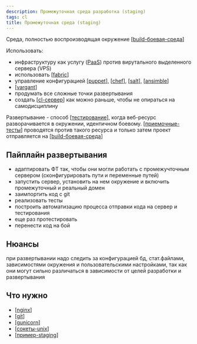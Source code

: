 ```yaml
---
description: Промежуточная среда разработка (staging)
tags: cl
title: Промежуточная среда (staging)
---
```

Среда, полностью воспроизводящая окружение [[build-боевая-среда]]

Использовать:

- инфраструктуру как услугу ([PaaS](https://en.wikipedia.org/wiki/Platform_as_a_service)) против вирутального выделенного сервера (VPS)
- использовать [[fabric]]
- управление конфигурацией [[puppet]], [[chef]], [[salt]], [[ansimble]]
- [[vargant]]
- продумать все сложные точки развертывания
- создать [[cl-сервер]] как можно раньше, чтобы не опираться на самодисциплину

Развертывание - способ [[тестирование]], когда веб-ресурс разворачивается в окружении, идентичном боевому. [[приемочные-тесты]] проводятся против такого ресурса и только затем проект отправляется на [[build-боевая-среда]]

## Пайплайн развертывания

- адаптировать ФТ так, чтобы они могли работать с промежучточным сервером (сконфигурировать пути и переменные путей)
- запустить сервер, установить на нем окружение и включить промежуточный и реальный домен
- заимпортить код с git
- реализовать тесты
- построить автоматизацию процесса отправки кода на сервер и тестирования
- еще раз протестировать
- перенести код на бой

## Нюансы

при развертывании надо следить за конфигурацией бд, стат.файлами, зависимостями окружения и пользовательскими настройками, так как они могут сильно различаться в зависимости от целей разработки и развертывания

## Что нужно

- [[nginx]]
- [[git]]
- [[gunicorn]]
- [[сокеты-unix]]
- [[пример-staging]]

[//begin]: # "Autogenerated link references for markdown compatibility"
[build-боевая-среда]: build-боевая-среда "build-боевая-среда"
[fabric]: fabric "Fabric"
[puppet]: puppet "Puppet"
[chef]: chef "chef"
[salt]: salt "salt"
[ansimble]: ansimble "ansimble"
[vargant]: vargant "vargant"
[cl-сервер]: cl-сервер "cl-сервер"
[тестирование]: ../lists/тестирование "Основные принципы тестровния"
[приемочные-тесты]: приемочные-тесты "Приемочные тесты"
[build-боевая-среда]: build-боевая-среда "build-боевая-среда"
[nginx]: nginx "Nginx веб-сервер (wsgi)"
[git]: ../lists/git "Git"
[gunicorn]: gunicorn "Gunicorn"
[сокеты-unix]: сокеты-unix "Сокеты unix"
[пример-staging]: пример-staging "Пример промежуточного сервера"
[//end]: # "Autogenerated link references"
[//begin]: # "Autogenerated link references for markdown compatibility"
[build-боевая-среда]: build-боевая-среда "build-боевая-среда"
[fabric]: fabric "Fabric"
[puppet]: puppet "Puppet"
[chef]: chef "chef"
[salt]: salt "salt"
[ansimble]: ansimble "ansimble"
[vargant]: vargant "vargant"
[cl-сервер]: cl-сервер "cl-сервер"
[тестирование]: ../lists/тестирование "Основные принципы тестровния"
[приемочные-тесты]: приемочные-тесты "Приемочные тесты"
[build-боевая-среда]: build-боевая-среда "build-боевая-среда"
[nginx]: nginx "Nginx веб-сервер (wsgi)"
[git]: ../lists/git "Git"
[gunicorn]: gunicorn "Gunicorn"
[сокеты-unix]: сокеты-unix "Сокеты unix"
[пример-staging]: пример-staging "Пример промежуточного сервера"
[//end]: # "Autogenerated link references"